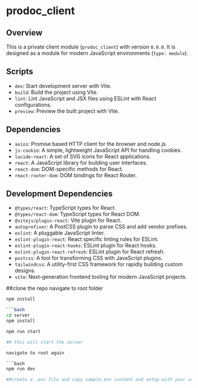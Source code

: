 # prodoc_client

## Overview

This is a private client module (`prodoc_client`) with version `0.0.0`. It is designed as a module for modern JavaScript environments (`type: module`).

## Scripts

- `dev`: Start development server with Vite.
- `build`: Build the project using Vite.
- `lint`: Lint JavaScript and JSX files using ESLint with React configurations.
- `preview`: Preview the built project with Vite.

## Dependencies

- `axios`: Promise based HTTP client for the browser and node.js.
- `js-cookie`: A simple, lightweight JavaScript API for handling cookies.
- `lucide-react`: A set of SVG icons for React applications.
- `react`: A JavaScript library for building user interfaces.
- `react-dom`: DOM-specific methods for React.
- `react-router-dom`: DOM bindings for React Router.

## Development Dependencies

- `@types/react`: TypeScript types for React.
- `@types/react-dom`: TypeScript types for React DOM.
- `@vitejs/plugin-react`: Vite plugin for React.
- `autoprefixer`: A PostCSS plugin to parse CSS and add vendor prefixes.
- `eslint`: A pluggable JavaScript linter.
- `eslint-plugin-react`: React specific linting rules for ESLint.
- `eslint-plugin-react-hooks`: ESLint plugin for React hooks.
- `eslint-plugin-react-refresh`: ESLint plugin for React refresh.
- `postcss`: A tool for transforming CSS with JavaScript plugins.
- `tailwindcss`: A utility-first CSS framework for rapidly building custom designs.
- `vite`: Next-generation frontend tooling for modern JavaScript projects.


##clone the repo navigate to root folder 

```bash
npm install

```bash
cd server
npm install 

npm run start

## this will start the server 

navigate to root again 

```bash
npm run dev

##create a .env file and copy sample.env content and setup with your url



